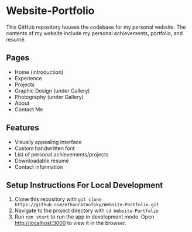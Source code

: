 # Website-Portfolio
This GitHub repository houses the codebase for my personal website. The contents of my website include my personal achievements, portfolio, and resumé.
## Pages
- Home (introduction)
- Experience
- Projects
- Graphic Design (under Gallery)
- Photography (under Gallery)
- About
- Contact Me
## Features
- Visually appealing interface
- Custom handwritten font
- List of personal achievements/projects
- Downloadable resumé
- Contact information
## Setup Instructions For Local Development
1. Clone this repository with `git clone https://github.com/ethanratnofsky/Website-Portfolio.git`
2. Navigate to the project directory with `cd Website-Portfolio`
3. Run `npm start` to run the app in development mode. Open [http://localhost:3000](http://localhost:3000) to view it in the browser.
